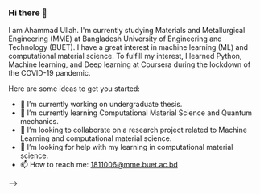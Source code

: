 ### Hi there 👋

I am Ahammad Ullah. I'm currently studying Materials and Metallurgical Engineering (MME) at Bangladesh University of Engineering and Technology (BUET). I have a great interest in machine learning (ML) and computational material science. To fulfill my interest, I learned Python, Machine learning, and Deep learning at Coursera during the lockdown of the COVID-19 pandemic. 

Here are some ideas to get you started:

- 🔭 I’m currently working on undergraduate thesis.
- 🌱 I’m currently learning Computational Material Science and Quantum mechanics.
- 👯 I’m looking to collaborate on a research project related to Machine Learning and computational material science.
- 🤔 I’m looking for help with my learning in computational material science.
- 📫 How to reach me: 1811006@mme.buet.ac.bd

-->
